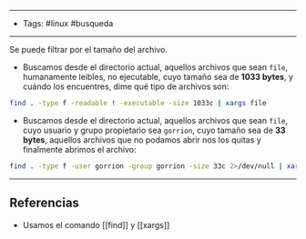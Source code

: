 -------
- Tags: #linux #busqueda 
---

Se puede filtrar por el tamaño del archivo.

- Buscamos desde el directorio actual, aquellos archivos que sean `file`, humanamente leibles, no ejecutable, cuyo tamaño sea de **1033 bytes**, y cuándo los encuentres, dime qué tipo de archivos son:

```BASH
find . -type f -readable ! -executable -size 1033c | xargs file
```

- Buscamos desde el directorio actual, aquellos archivos que sean `file`, cuyo usuario y grupo propietario sea `gorrion`, cuyo tamaño sea de **33 bytes**, aquellos archivos que no podamos abrir nos los quitas y finalmente abrimos el archivo:

```BASH
find . -type f -user gorrion -group gorrion -size 33c 2>/dev/null | xargs cat
```


---
## Referencias

- Usamos el comando [[find]] y [[xargs]]